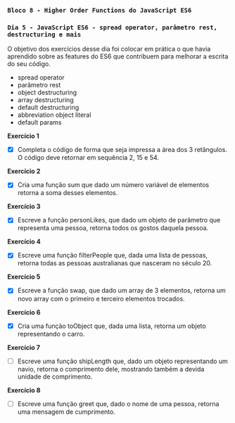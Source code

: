 ### `Bloco 8 - Higher Order Functions do JavaScript ES6`
### `Dia 5 - JavaScript ES6 - spread operator, parâmetro rest, destructuring e mais`

O objetivo dos exercícios desse dia foi colocar em prática o que havia aprendido sobre as features do ES6 que contribuem para melhorar a escrita do seu código.

- spread operator
- parâmetro rest
- object destructuring
- array destructuring
- default destructuring
- abbreviation object literal
- default params

**Exercício 1**
- [x] Completa o código de forma que seja impressa a área dos 3 retângulos. O código deve retornar em sequência 2, 15 e 54.

**Exercício 2**
- [x] Cria uma função sum que dado um número variável de elementos retorna a soma desses elementos.

**Exercício 3**
- [x] Escreve a função personLikes, que dado um objeto de parâmetro que representa uma pessoa, retorna todos os gostos daquela pessoa.

**Exercício 4**
- [x] Escreve uma função filterPeople que, dada uma lista de pessoas, retorna todas as pessoas australianas que nasceram no século 20.

**Exercício 5**
- [x] Escreve a função swap, que dado um array de 3 elementos, retorna um novo array com o primeiro e terceiro elementos trocados.

**Exercício 6**
- [x] Cria uma função toObject que, dada uma lista, retorna um objeto representando o carro.

**Exercício 7**
- [ ] Escreve uma função shipLength que, dado um objeto representando um navio, retorna o comprimento dele, mostrando também a devida unidade de comprimento.

**Exercício 8**
- [ ] Escreve uma função greet que, dado o nome de uma pessoa, retorna uma mensagem de cumprimento.
